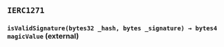 ## `IERC1271`






### `isValidSignature(bytes32 _hash, bytes _signature) → bytes4 magicValue` (external)






